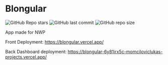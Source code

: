 # Blongular

![GitHub Repo stars](https://img.shields.io/github/stars/momcilovicluka/blongular?style=for-the-badge&color=ff0050) 
![GitHub last commit](https://img.shields.io/github/last-commit/momcilovicluka/blongular?style=for-the-badge&color=ff0050) 
![GitHub repo size](https://img.shields.io/github/repo-size/momcilovicluka/blongular?style=for-the-badge&color=ff0050)

App made for NWP

Front Deployment: https://blongular.vercel.app/

Back Dashboard deployment: https://blongular-6y81irx5c-momciloviclukas-projects.vercel.app/
